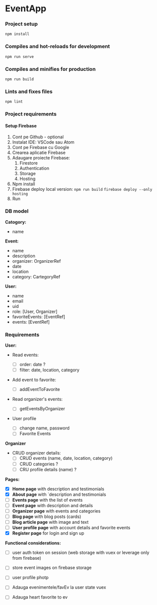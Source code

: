 # EventApp


### Project setup

<code>npm install</code>

### Compiles and hot-reloads for development

<code>npm run serve</code>

### Compiles and minifies for production

<code>npm run build</code>

### Lints and fixes files

<code>npm lint</code>

### Project requirements

#### Setup Firebase

1. Cont pe Github - optional
2. Instalat IDE: VSCode sau Atom
3. Cont pe Firebase cu Google
4. Crearea aplicatie Firebase
5. Adaugare proiecte Firebase:
   1. Firestore
   2. Authentication
   3. Storage
   4. Hosting
6. Npm install
7. Firebase deploy local version:
   <code>npm run build</code>
   <code>firebase deploy --only hosting</code>
8. Run



### DB model

**Catogory:**

* name

**Event:**

* name
* description
* organizer: OrganizerRef
* date
* location
* category: CartegoryRef

**User:**

* name
* email
* uid
* role: [User, Organizer]
* favoriteEvents: [EventRef]
* events: [EventRef]

### Requirements

**User:**

* Read events:
  
  * [ ] order: date ?
  * [ ] filter: date, location, category
* Add event to favorite:
  
  * [ ] addEventToFavorite
* Read organizer's events:
  
  * [ ] getEventsByOrganizer
* User profile
  
  * [ ] change name, password
  * [ ] Favorite Events

**Organizer**

* CRUD organizer details:
  * [ ] CRUD events (name, date, location, category)
  * [ ] CRUD categories ?
  * [ ] CRU profile details (name) ?

**Pages:**

* [x] **Home page** with description and testimonials
* [x] **About page** with `description and testimonials
* [ ] **Events page** with the list of events
* [ ] **Event page** with description and details
* [ ] **Organizer page** with events and categories
* [ ] **Blog page** with blog posts (cards)
* [ ] **Blog article page** with image and text
* [ ] **User profile page** with account details and favorite events
* [x] **Register page** for login and sign up

**Functional considerations:**

* [ ] user auth token on session (web storage with vuex or leverage only from firebase)
* [ ] store event images on firebase storage
* [ ] user profile photp
* [ ] Adauga evenimentele/favEv la user state vuex
* [ ] Adauga heart favorite to ev

